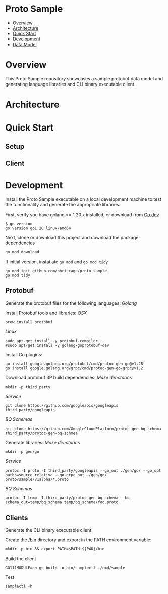 # Proto Sample

* [Overview](#overview)
* [Architecture](#architecture)
* [Quick Start](#quick-start)
* [Development](#development)
* [Data Model](#data-model)

# Overview

This Proto Sample repository showcases a sample protobuf data model and generating language libraries and CLI binary executable client.


# Architecture


# Quick Start

## Setup

## Client


# Development

Install the Proto Sample executable on a local development machine to test the functionality and generate the appropriate libraries.

First, verify you have golang >= 1.20.x installed, or download from [Go.dev](https://go.dev/dl/)

	$ go version
	go version go1.20 linux/amd64

Next, clone or download this project and download the package dependencies

	go mod download

If initial version, instatiate `go mod` and `go mod tidy`

	go mod init github.com/phriscage/proto_sample
	go mod tidy


## Protobuf

Generate the protobuf files for the following languages: *Golang*

Install Protobuf tools and libraries:
*OSX*

	brew install protobuf

*Linux*

	sudo apt-get install -y protobuf-compiler
	#sudo apt-get install -y golang-goprotobuf-dev


Install Go plugins:

	go install google.golang.org/protobuf/cmd/protoc-gen-go@v1.28
	go install google.golang.org/grpc/cmd/protoc-gen-go-grpc@v1.2

Download protobuf 3P build dependencies:
*Make directories*

	mkdir -p third_party

*Service*

	git clone https://github.com/googleapis/googleapis third_party/googleapis

*BQ Schemas*

	git clone https://github.com/GoogleCloudPlatform/protoc-gen-bq-schema third_party/protoc-gen-bq-schmea

Generate libraries:
*Make directories*

	mkdir -p gen/go
*Service*

	protoc -I proto -I third_party/googleapis --go_out ./gen/go/ --go_opt paths=source_relative --go-grpc_out ./gen/go/ proto/sample/v1alpha/*.proto

*BQ Schemas*

	protoc -I temp -I third_party/protoc-gen-bq-schema --bq-schema_out=temp/bq_schema temp/bq_schema/foo.proto


## Clients

Generate the CLI binary executable client:

Create the [/bin](./bin) directory and export in the PATH environment variable:

	mkdir -p bin && export PATH=$PATH:${PWD}/bin


Build the client

	GO111MODULE=on go build -o bin/samplectl ./cmd/sample

Test

	samplectl -h


